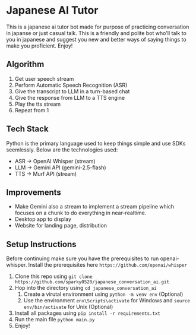 # Japanese AI Tutor

This is a japanese ai tutor bot made for purpose of practicing conversation in japanse or just casual talk. This is a friendly and polite bot who'll talk to you in japanese and suggest you new and better ways of saying things to make you proficient. Enjoy!

## Algorithm

1. Get user speech stream
2. Perform Automatic Speech Recognition (ASR)
3. Give the transcript to LLM in a turn-based chat
4. Give the response from LLM to a TTS engine
5. Play the tts stream
6. Repeat from 1

## Tech Stack

Python is the primary language used to keep things simple and use SDKs seemlessly. Below are the technologies used:

- ASR -> OpenAI Whisper (stream)
- LLM -> Gemini API (gemini-2.5-flash)
- TTS -> Murf API (stream)

## Improvements

- Make Gemini also a stream to implement a stream pipeline which focuses on a chunk to do everything in near-realtime.
- Desktop app to display
- Website for landing page, distribution

## Setup Instructions

Before continuing make sure you have the prerequisites to run openai-whisper. Install the prerequisites here `https://github.com/openai/whisper`

1. Clone this repo using `git clone https://github.com/sparky0520/japanese_conversation_ai.git`
2. Hop into the directory using `cd japanese_conversation_ai`
   1. Create a virutal environment using `python -m venv env` (Optional)
   2. Use the environment `env\Scripts\activate` for Windows and `source env/bin/activate` for Unix (Optional)
3. Install all packages using `pip install -r requirements.txt`
4. Run the main file `python main.py`
5. Enjoy!
